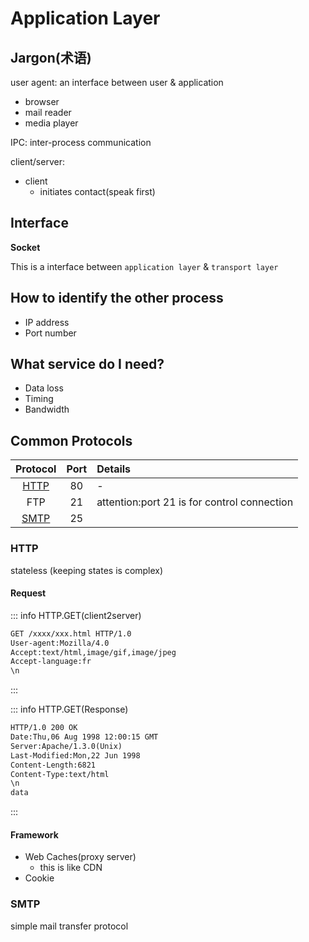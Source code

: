 # Application Layer



## Jargon(术语)

user agent: an interface between user & application
- browser
- mail reader
- media player

IPC: inter-process communication

client/server: 
- client
  - initiates contact(speak first)

## Interface

**Socket**

This is a interface between `application layer` & `transport layer`

## How to identify the other process
- IP address
- Port number

## What service do I need?
- Data loss
- Timing
- Bandwidth

## Common Protocols
|Protocol|Port|Details|
|:---:|:---:|:---|  
|[HTTP](#http)|80|-|
|FTP|21|attention:port 21 is for control connection|
|[SMTP](#smtp)|25||

### HTTP
stateless (keeping states is complex)

#### Request
::: info HTTP.GET(client2server)
``` html 
GET /xxxx/xxx.html HTTP/1.0
User-agent:Mozilla/4.0
Accept:text/html,image/gif,image/jpeg
Accept-language:fr
\n
```
:::

::: info HTTP.GET(Response)
``` html 
HTTP/1.0 200 OK
Date:Thu,06 Aug 1998 12:00:15 GMT
Server:Apache/1.3.0(Unix)
Last-Modified:Mon,22 Jun 1998
Content-Length:6821
Content-Type:text/html
\n
data
```
:::

#### Framework
- Web Caches(proxy server)
  - this is like CDN
- Cookie


### SMTP

simple mail transfer protocol